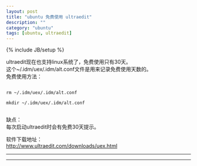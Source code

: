 ```yaml
---
layout: post
title: "ubuntu 免费使用 ultraedit"
description: ""
category: "ubuntu"
tags: [ubuntu, ultraedit]
---
```

{% include JB/setup %}

ultraedit现在也支持linux系统了，免费使用只有30天。<br/>
这个~/.idm/uex/.idm/alt.conf文件是用来记录免费使用天数的。<br/>
免费使用方法：<br/>

<p><code>
rm ~/.idm/uex/.idm/alt.conf<br/>
mkdir ~/.idm/uex/.idm/alt.conf<br/>
</p></code>

缺点：<br/>
  每次启动ultraedit时会有免费30天提示。<br/>

软件下载地址：<br/>
http://www.ultraedit.com/downloads/uex.html<br/>

***
***